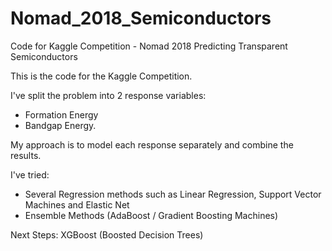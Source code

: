 # Nomad_2018_Semiconductors
Code for Kaggle Competition - Nomad 2018 Predicting Transparent Semiconductors

This is the code for the Kaggle Competition.

I've split the problem into 2 response variables:
- Formation Energy
- Bandgap Energy.

My approach is to model each response separately and combine the results.

I've tried:
- Several Regression methods such as Linear Regression, Support Vector Machines and Elastic Net
- Ensemble Methods (AdaBoost / Gradient Boosting Machines)

Next Steps:
XGBoost (Boosted Decision Trees)

